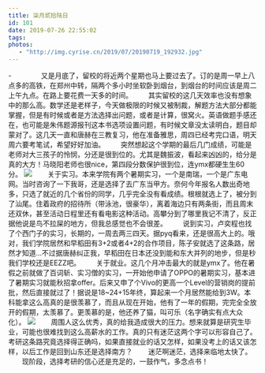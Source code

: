 ```yaml
---
title: 柒月贰拾陆日
id: 101
date: 2019-07-26 22:55:02
tags:
photos:
   - "http://img.cyrise.cn/2019/07/20190719_192932.jpg"
---
```

-　　
　　又是月底了，留校的将近两个星期也马上要过去了。订的是周一早上八点多的高铁，在郑州中转，隔两个多小时坐软卧到烟台，到烟台的时间应该是周二上午九点。在路上要花费一天多的时间。
　　其实留校的这几天效率也没有想象中的那么高。数学还是老样子，今天做极限的时候又被制裁，解题方法大部分都能掌握，但是有时候或者是方法选择出问题，或者是计算，很窝火。英语做题手感还在，也可能是朱伟题源报刊这本书选项设置问题，有时候文章没太读明白，题目却蒙对了。这几天一直和唐赫在三教复习，他在准备雅思，周四已经考完口语，明天周六要考笔试，希望好好加油。
　　突然想起这个学期的最后几门成绩，可能是老师对大三孩子的怜悯，分还是很到位的。尤其是魏振波，看起来凶凶的，给分是真的大方！马晓阳老师也很nice，第四段分数保护很到位，连ymx都硬生生60分。
![](http://img.cyrise.cn/2019/07/20190729_153708.jpg)
　　关于实习。本来学院有两个暑期实习，一个是南瑞，一个是广东电网。当时咨询了一下我哥，还是选择了去广东当甲方。奈何今年报名人数出奇地多，只选了就近的几个省份的同学，几乎完全没有看成绩。根根就选上了，被分到了汕尾。住着政府的招待所（带泳池，很豪华），离着海边只有两条街，而且周末还双休，甚至活动日程里还有看电影这种活动。高攀分到了哪里我记不清了，反正据他说是鸟不拉屎的地方，但我总感觉也不会很差。
　　说到实习，卢奕程也找了个西门子的实习，长期的，一周去两三四天。据pyq看来，还是很高大上的。哦对，我们学院居然和早稻田有3+2或者4+2的合作项目，陈子安就选了这条路，居然才知道...不过据唐赫纠正我，早稻田在日本还没到能和东大并列的地步，但是秒我们学校还是EEZZ吧。
　　关于就业。这几个月冲击最大的就是ymx了。他在暑假之前就做了百词斩、实习僧的实习，一开始他申请了OPPO的暑期实习，基本进了暑期实习就能秋招拿offer。后来又申了个Vivo的更高一个Level的营销岗的提前批，然后直接就过了！据说是18~24+15年终，算起来一个月居然能给到3W。本科能拿这么高真的是很羡慕了，而且从现在开始，他有了一年的假期，完完全全放开的假期，太羡慕了。更羡慕的是，他还养了猫，叫可乐（名字确实有点大众化）。
![](http://img.cyrise.cn/2019/07/20190715_151330.jpg)
　　周围人这么优秀，真的给我造成很大的压力。想来就算是研究生毕业，可能也很难找到这么高薪水的工作。真的只有迷茫这两个字可以形容自己了。考研这条路究竟选择得正确吗，如果直接就业的话又怎样，如果没考上的话又该怎样，以后工作是回到山东还是选择南方？
　　迷茫啊迷茫，选择来临地太快了。
　　现阶段，选择考研的信心还是充足的，一鼓作气，多念点书！


